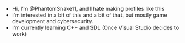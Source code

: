 - Hi, I’m @PhantomSnake11, and I hate making profiles like this
- I’m interested in a bit of this and a bit of that, but mostly game development and cybersecurity.
- I’m currently learning C++ and SDL (Once Visual Studio decides to work)

